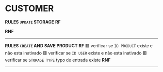 # CUSTOMER

**RULES `UPDATE` STORAGE**
**RF**

**RNF**

---

**RULES `CREATE` AND SAVE PRODUCT**
**RF**
🟥 verificar se `ID PRODUCT` existe e não esta inativado
🟥 verificar se `ID USER` existe e não esta inativado
🟥 verificar se `STORAGE TYPE` typo de entrada existe
**RNF**

---
